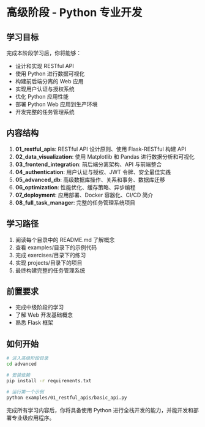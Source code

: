 # 高级阶段 - Python 专业开发

## 学习目标

完成本阶段学习后，你将能够：

- 设计和实现 RESTful API
- 使用 Python 进行数据可视化
- 构建前后端分离的 Web 应用
- 实现用户认证与授权系统
- 优化 Python 应用性能
- 部署 Python Web 应用到生产环境
- 开发完整的任务管理系统

## 内容结构

1. **01_restful_apis**: RESTful API 设计原则、使用 Flask-RESTful 构建 API
2. **02_data_visualization**: 使用 Matplotlib 和 Pandas 进行数据分析和可视化
3. **03_frontend_integration**: 前后端分离架构、API 与前端整合
4. **04_authentication**: 用户认证与授权、JWT 令牌、安全最佳实践
5. **05_advanced_db**: 高级数据库操作、关系和事务、数据库迁移
6. **06_optimization**: 性能优化、缓存策略、异步编程
7. **07_deployment**: 应用部署、Docker 容器化、CI/CD 简介
8. **08_full_task_manager**: 完整的任务管理系统项目

## 学习路径

1. 阅读每个目录中的 README.md 了解概念
2. 查看 examples/目录下的示例代码
3. 完成 exercises/目录下的练习
4. 实现 projects/目录下的项目
5. 最终构建完整的任务管理系统

## 前置要求

- 完成中级阶段的学习
- 了解 Web 开发基础概念
- 熟悉 Flask 框架

## 如何开始

```bash
# 进入高级阶段目录
cd advanced

# 安装依赖
pip install -r requirements.txt

# 运行第一个示例
python examples/01_restful_apis/basic_api.py
```

完成所有学习内容后，你将具备使用 Python 进行全栈开发的能力，并能开发和部署专业级应用程序。
